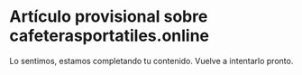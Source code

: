# Artículo provisional sobre cafeterasportatiles.online

Lo sentimos, estamos completando tu contenido. Vuelve a intentarlo pronto.